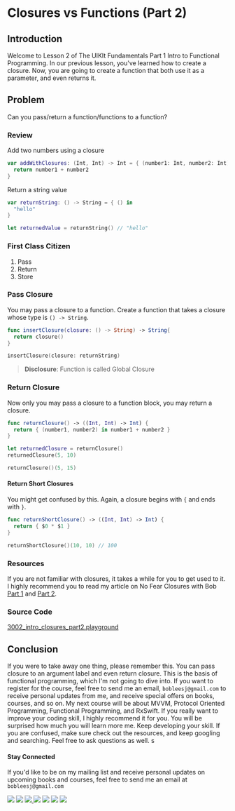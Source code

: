 # Closures vs Functions (Part 2)
## Introduction
Welcome to Lesson 2 of The UIKIt Fundamentals Part 1 Intro to Functional Programming. In our previous lesson, you've learned how to create a closure. Now, you are going to create a function that both use it as a parameter, and even returns it.

## Problem
Can you pass/return a function/functions to a function?

### Review
Add two numbers using a closure

```swift
var addWithClosures: (Int, Int) -> Int = { (number1: Int, number2: Int) in
  return number1 + number2
}
```
Return a string value
```swift
var returnString: () -> String = { () in
  "hello"
}

let returnedValue = returnString() // "hello"
```

### First Class Citizen
  1. Pass
  2. Return
  3. Store

### Pass Closure
You may pass a closure to a function. Create a function that takes a closure whose type is `() -> String`.

```swift
func insertClosure(closure: () -> String) -> String{
  return closure()
}

insertClosure(closure: returnString)
```

> **Disclosure**: Function is called Global Closure

### Return Closure
Now only you may pass a closure to a function block, you may return a closure.

```swift
func returnClosure() -> ((Int, Int) -> Int) {
  return { (number1, number2) in number1 + number2 }
}

let returnedClosure = returnClosure()
returnedClosure(5, 10)

returnClosure()(5, 15)
```

#### Return Short Closures
You might get confused by this. Again, a closure begins with `{` and ends with `}`.
```swift
func returnShortClosure() -> ((Int, Int) -> Int) {
  return { $0 * $1 }
}

returnShortClosure()(10, 10) // 100
```

### Resources
If you are not familiar with closures, it takes a while for you to get used to it. I highly recommend you to read my article on No Fear Closures with Bob [Part 1](https://medium.com/ios-geek-community/no-fear-closure-in-swift-3-with-bob-72a10577c564#.m832h4jppz) and [Part 2](https://medium.com/ios-geek-community/no-fear-closure-in-swift-3-with-bob-72a10577c564#.m832h4jpp).

### Source Code
[3002_intro_closures_part2.playground](https://www.dropbox.com/sh/dws40juw0rrx9mn/AACQjdv5oVoqNrB8ar2skfXva?dl=0)

## Conclusion
If you were to take away one thing, please remember this. You can pass closure to an argument label and even return closure. This is the basis of functional programming, which I'm not going to dive into. If you want to register for the course, feel free to send me an email, `bobleesj@gmail.com` to receive personal updates from me, and receive special offers on books, courses, and so on. My next course will be about MVVM, Protocol Oriented Programming, Functional Programming, and RxSwift. If you really want to improve your coding skill, I highly recommend it for you. You will be surprised how much you will learn more me. Keep developing your skill. If you are confused, make sure check out the resources, and keep googling and searching. Feel free to ask questions as well. s

#### Stay Connected
If you'd like to be on my mailing list and receive personal updates on upcoming books and courses, feel free to send me an email at `bobleesj@gmail.com`
<p>
<a href="http://bobthedeveloper.io"><img src="https://img.shields.io/badge/Personal-Website-333333.svg"></a>
<a href="https://facebook.com/bobthedeveloper"><img src="https://img.shields.io/badge/Facebook-Like-3B5998.svg"></a> <a href="https://youtube.com/bobthedeveloper"><img src="https://img.shields.io/badge/YouTube-Subscribe-CE1312.svg"</a> <a href="https://twitter.com/bobleesj"><img src="https://img.shields.io/badge/Twitter-Follow-55ACEE.svg"></a> <a href="https://instagram.com/bobthedev
"><img src="https://img.shields.io/badge/Instagram-Follow-BB2F92.svg"></a> <a href="https://linkedin.com/in/bobleesj"><img src= "https://img.shields.io/badge/LinkedIn-Connect-0077B5.svg"></a>
<a href="https://medium.com/@bobleesj"><img src="https://img.shields.io/badge/Medium-Read-00AB6C.svg"/></a>
</p>
